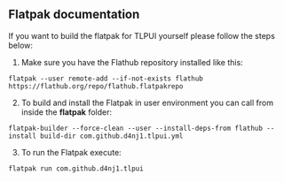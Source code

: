 ## Flatpak documentation

If you want to build the flatpak for TLPUI yourself please follow the steps below:

1. Make sure you have the Flathub repository installed like this:

  `flatpak --user remote-add --if-not-exists flathub https://flathub.org/repo/flathub.flatpakrepo`

2. To build and install the Flatpak in user environment you can call from inside the **flatpak** folder:

  `flatpak-builder --force-clean --user --install-deps-from flathub --install build-dir com.github.d4nj1.tlpui.yml`

3. To run the Flatpak execute:

  `flatpak run com.github.d4nj1.tlpui`
